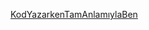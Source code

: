 [KodYazarkenTamAnlamıylaBen](https://user-images.githubusercontent.com/90528083/224253844-4cf329d7-5ca8-4c87-9e11-3dd9a38b03b9.gif)
